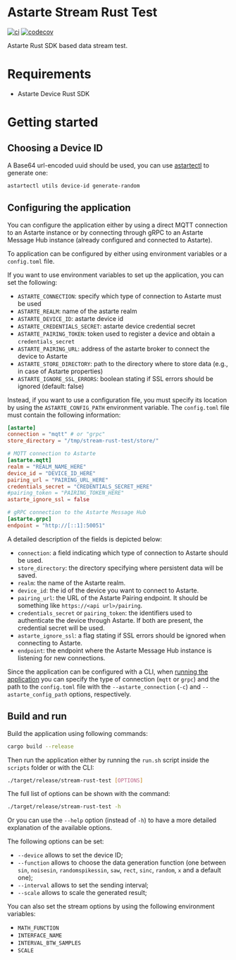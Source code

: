 <!--
Copyright 2024 SECO Mind Srl

SPDX-License-Identifier: Apache-2.0
-->

# Astarte Stream Rust Test

[![ci](https://github.com/astarte-platform/stream-rust-test/actions/workflows/ci.yaml/badge.svg)](https://github.com/astarte-platform/stream-rust-test/actions/workflows/ci.yaml)
[![codecov](https://codecov.io/gh/astarte-platform/stream-rust-test/graph/badge.svg?token=wW2Hsm5edX)](https://codecov.io/gh/astarte-platform/stream-rust-test)

Astarte Rust SDK based data stream test.

Requirements
============

* Astarte Device Rust SDK

Getting started
===============

## Choosing a Device ID

A Base64 url-encoded uuid should be used, you can use [astartectl](https://github.com/astarte-platform/astartectl#installation) to generate one:

```bash
astartectl utils device-id generate-random
```

## Configuring the application

You can configure the application either by using a direct MQTT connection to an Astarte instance or by connecting
through gRPC to an Astarte Message Hub instance (already configured and connected to Astarte).

To application can be configured by either using environment variables or a `config.toml` file.

If you want to use environment variables to set up the application, you can set the following:
- `ASTARTE_CONNECTION`: specify which type of connection to Astarte must be used
- `ASTARTE_REALM`: name of the astarte realm
- `ASTARTE_DEVICE_ID`: astarte device id
- `ASTARTE_CREDENTIALS_SECRET`: astarte device credential secret
- `ASTARTE_PAIRING_TOKEN`: token used to register a device and obtain a `credentials_secret`
- `ASTARTE_PAIRING_URL`: address of the astarte broker to connect the device to Astarte
- `ASTARTE_STORE_DIRECTORY`: path to the directory where to store data (e.g., in case of Astarte properties)
- `ASTARTE_IGNORE_SSL_ERRORS`: boolean stating if SSL errors should be ignored (default: false)

Instead, if you want to use a configuration file, you must specify its location by using the `ASTARTE_CONFIG_PATH`
environment variable. The `config.toml` file must contain the following information:
```toml
[astarte]
connection = "mqtt" # or "grpc"
store_directory = "/tmp/stream-rust-test/store/"

# MQTT connection to Astarte
[astarte.mqtt]
realm = "REALM_NAME_HERE"
device_id = "DEVICE_ID_HERE"
pairing_url = "PAIRING_URL_HERE"
credentials_secret = "CREDENTIALS_SECRET_HERE"
#pairing_token = "PAIRING_TOKEN_HERE"
astarte_ignore_ssl = false

# gRPC connection to the Astarte Message Hub
[astarte.grpc]
endpoint = "http://[::1]:50051"
```

A detailed description of the fields is depicted below:
- `connection`: a field indicating which type of connection to Astarte should be used.
- `store_directory`: the directory specifying where persistent data will be saved.
- `realm`: the name of the Astarte realm.
- `device_id`: the id of the device you want to connect to Astarte.
- `pairing_url`: the URL of the Astarte Pairing endpoint. It should be something like `https://<api url>/pairing`.
- `credentials_secret` or `pairing_token`: the identifiers used to authenticate the device through Astarte. If both are
  present, the credential secret will be used.
- `astarte_ignore_ssl`: a flag stating if SSL errors should be ignored when connecting to Astarte.
- `endpoint`: the endpoint where the Astarte Message Hub instance is listening for new connections.

Since the application can be configured with a CLI, when [running the application](#build-and-run) you can specify the
type of connection (`mqtt` or `grpc`) and the path to the `config.toml` file with the `--astarte_connection` (`-c`) and
`--astarte_config_path` options, respectively.

## Build and run

Build the application using following commands:
```sh
cargo build --release
```

Then run the application either by running the `run.sh` script inside the `scripts` folder or with the CLI:
```sh
./target/release/stream-rust-test [OPTIONS]
```

The full list of options can be shown with the command:
```sh
./target/release/stream-rust-test -h
```

Or you can use the `--help` option (instead of `-h`) to have a more detailed explanation of the available options.

The following options can be set:
- `--device` allows to set the device ID;
- `--function` allows to choose the data generation function (one between `sin`, `noisesin`, `randomspikessin`, `saw`,
  `rect`, `sinc`, `random`, `x` and a default one);
- `--interval` allows to set the sending interval;
- `--scale` allows to scale the generated result;

You can also set the stream options by using the following environment variables:
- `MATH_FUNCTION`
- `INTERFACE_NAME`
- `INTERVAL_BTW_SAMPLES`
- `SCALE`

